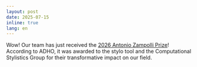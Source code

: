 ```yaml
---
layout: post
date: 2025-07-15
inline: true
lang: en
---
```


Wow! Our team has just received the [2026 Antonio Zampolli Prize](https://adho.org/2025/07/16/2026-antonio-zampolli-prize/)! According to ADHO, it was awarded to the stylo tool and the Computational Stylistics Group for their transformative impact on our field.


